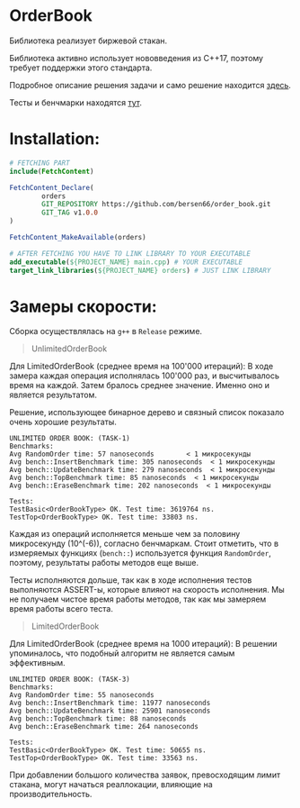 # OrderBook

Библиотека реализует биржевой стакан.

Библиотека активно использует нововведения из C++17, поэтому требует поддержки
этого стандарта.

Подробное описание решения задачи и само решение
находится [здесь](https://github.com/bersen66/order_book/tree/develop/lib).

Тесты и бенчмарки
находятся [тут](https://github.com/bersen66/order_book/tree/develop/tests).

# Installation:

```CMake
# FETCHING PART
include(FetchContent)

FetchContent_Declare(
        orders
        GIT_REPOSITORY https://github.com/bersen66/order_book.git
        GIT_TAG v1.0.0
)

FetchContent_MakeAvailable(orders)

# AFTER FETCHING YOU HAVE TO LINK LIBRARY TO YOUR EXECUTABLE
add_executable(${PROJECT_NAME} main.cpp) # YOUR EXECUTABLE
target_link_libraries(${PROJECT_NAME} orders) # JUST LINK LIBRARY
```

# Замеры скорости:

Сборка осуществлялась на ```g++``` в ```Release``` режиме.

> UnlimitedOrderBook

Для LimitedOrderBook (среднее время на 100'000 итераций):
В ходе замера каждая операция исполнялась 100'000 раз, и высчитывалось время на
каждой. Затем бралось среднее значение. Именно оно и является результатом.

Решение, использующее бинарное дерево и связный список показало очень хорошие
результаты.

```
UNLIMITED ORDER BOOK: (TASK-1)
Benchmarks:
Avg RandomOrder time: 57 nanoseconds        < 1 микросекунды
Avg bench::InsertBenchmark time: 305 nanoseconds  < 1 микросекунды 
Avg bench::UpdateBenchmark time: 279 nanoseconds  < 1 микросекунды
Avg bench::TopBenchmark time: 85 nanoseconds  < 1 микросекунды
Avg bench::EraseBenchmark time: 202 nanoseconds  < 1 микросекунды

Tests:
TestBasic<OrderBookType> OK. Test time: 3619764 ns.
TestTop<OrderBookType> OK. Test time: 33803 ns.
```

Каждая из операций исполняется меньше чем за половину микросекунду (10^(-6)),
согласно бенчмаркам. Стоит отметить, что в измеряемых функциях (```bench::```)
используется функция ```RandomOrder```, поэтому, результаты работы методов еще
выше.

Тесты исполняются дольше, так как в ходе исполнения тестов выполняются ASSERT-ы,
которые влияют на скорость исполнения. Мы не получаем чистое время работы
методов, так как мы замеряем время работы
всего теста.

> LimitedOrderBook

Для LimitedOrderBook (среднее время на 1000 итераций):
В решении упоминалось, что подобный алгоритм не является самым эффективным.

```
UNLIMITED ORDER BOOK: (TASK-3)
Benchmarks:
Avg RandomOrder time: 55 nanoseconds
Avg bench::InsertBenchmark time: 11977 nanoseconds
Avg bench::UpdateBenchmark time: 25901 nanoseconds
Avg bench::TopBenchmark time: 88 nanoseconds
Avg bench::EraseBenchmark time: 264 nanoseconds

Tests:
TestBasic<OrderBookType> OK. Test time: 50655 ns.
TestTop<OrderBookType> OK. Test time: 33563 ns.
```

При добавлении большого количества заявок, превосходящим лимит стакана, могут
начаться реаллокации, влияющие на производительность.
